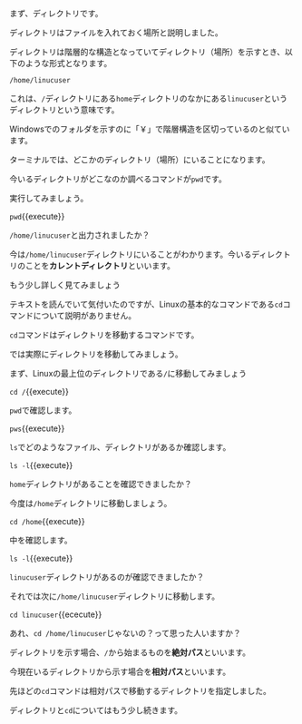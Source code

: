 まず、ディレクトリです。

ディレクトリはファイルを入れておく場所と説明しました。

ディレクトリは階層的な構造となっていてディレクトリ（場所）を示すとき、以下のような形式となります。

`/home/linucuser`

これは、`/`ディレクトリにある`home`ディレクトリのなかにある`linucuser`というディレクトリという意味です。

Windowsでのフォルダを示すのに「￥」で階層構造を区切っているのと似ています。

ターミナルでは、どこかのディレクトリ（場所）にいることになります。

今いるディレクトリがどこなのか調べるコマンドが`pwd`です。

実行してみましょう。

`pwd`{{execute}}

`/home/linucuser`と出力されましたか？

今は`/home/linucuser`ディレクトリにいることがわかります。今いるディレクトリのことを**カレントディレクトリ**といいます。

もう少し詳しく見てみましょう

テキストを読んでいて気付いたのですが、Linuxの基本的なコマンドである`cd`コマンドについて説明がありません。

`cd`コマンドはディレクトリを移動するコマンドです。

では実際にディレクトリを移動してみましょう。

まず、Linuxの最上位のディレクトリである`/`に移動してみましょう

`cd /`{{execute}}

`pwd`で確認します。

`pws`{{execute}}

`ls`でどのようなファイル、ディレクトリがあるか確認します。

`ls -l`{{execute}}

`home`ディレクトリがあることを確認できましたか？

今度は`/home`ディレクトリに移動しましょう。

`cd /home`{{execute}}

中を確認します。

`ls -l`{{execute}}

`linucuser`ディレクトリがあるのが確認できましたか？

それでは次に`/home/linucuser`ディレクトリに移動します。

`cd linucuser`{{ececute}}


あれ、`cd /home/linucuser`じゃないの？って思った人いますか？

ディレクトリを示す場合、`/`から始まるものを**絶対パス**といいます。

今現在いるディレクトリから示す場合を**相対パス**といいます。

先ほどの`cd`コマンドは相対パスで移動するディレクトリを指定しました。

ディレクトリと`cd`についてはもう少し続きます。